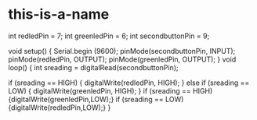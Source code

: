 # this-is-a-name
int redledPin = 7;
int greenledPin = 6;
int secondbuttonPin = 9;

void setup() {
  Serial.begin (9600);
  pinMode(secondbuttonPin, INPUT);
  pinMode(redledPin, OUTPUT);
  pinMode(greenledPin, OUTPUT);
}
void loop() {
  int sreading = digitalRead(secondbuttonPin);


  if (sreading == HIGH) {
    digitalWrite(redledPin, HIGH);
  }
  else if (sreading == LOW) {
    digitalWrite(greenledPin, HIGH);
  }
  if (sreading == HIGH) {digitalWrite(greenledPin,LOW);}
  if (sreading == LOW) {digitalWrite(redledPin,LOW);}
}
